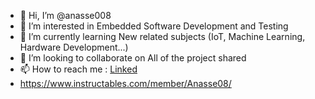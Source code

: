- 👋 Hi, I’m @anasse008
- 👀 I’m interested in Embedded Software Development and Testing
- 🌱 I’m currently learning New related subjects (IoT, Machine Learning, Hardware Development...)
- 💞️ I’m looking to collaborate on All of the project shared
- 📫 How to reach me : [Linked](https://www.linkedin.com/in/bentchich-anasse/)
- https://www.instructables.com/member/Anasse08/

<!---
anasse008/anasse008 is a ✨ special ✨ repository because its `README.md` (this file) appears on your GitHub profile.
You can click the Preview link to take a look at your changes.
--->
